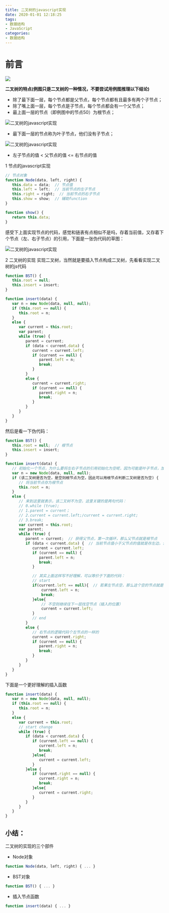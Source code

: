 ```yaml
---
title: 二叉树的javascript实现
date: 2020-01-01 12:18:25
tags:
- 数据结构
- JavaScript
categories:
- 数据结构
---
```


# 前言

![](2838289-a4d05edb6062df13.png)

<!-- more -->

**二叉树的特点(例图只是二叉树的一种情况，不要尝试用例图推理以下结论)**
- 除了最下面一层，每个节点都是父节点，每个节点都有且最多有两个子节点；
- 除了嘴上面一层，每个节点是子节点，每个节点都会有一个父节点；
- 最上面一层的节点（即例图中的节点50）为根节点；

<img src="2838289-e0e3b9a05871efaa.png" alt="二叉树的javascript实现"/>

- 最下面一层的节点称为叶子节点，他们没有子节点；

<img src="2838289-da27d2f6031b1d36.png" alt="二叉树的javascript实现"/>

- 左子节点的值 < 父节点的值 <= 右节点的值

1 节点的javascript实现
```js
// 节点对象
function Node(data, left, right) {
   this.data = data;  // 节点值
   this.left = left;  // 当前节点的左子节点
   this.right = right;  // 当前节点的右子节点
   this.show = show;  // 辅助function
}

function show() {
   return this.data;
}
```
感受下上面实现节点的代码，感觉和链表有点相似不是吗，存着当前值，又存着下个节点（左、右子节点）的引用，下面是一张伪代码的草图：

<img src="2838289-d7aede07576cc831.png" alt="二叉树的javascript实现"/>

2 二叉树的实现
实现二叉树，当然就是要插入节点构成二叉树，先看看实现二叉树的js代码
```js
function BST() {
   this.root = null;
   this.insert = insert;
}

function insert(data) {
   var n = new Node(data, null, null);
   if (this.root == null) {
      this.root = n;
   }
   else {
      var current = this.root;
      var parent;
      while (true) {
         parent = current;
         if (data < current.data) {
            current = current.left;
            if (current == null) {
               parent.left = n;
               break;
            }
         }
         else {
            current = current.right;
            if (current == null) {
               parent.right = n;
               break;
            }
         }
      }
   }
}
```
然后是看一下伪代码：
```js
function BST() {
   this.root = null;  // 根节点
   this.insert = insert;
}

function insert(data) {
   // 初始化一个节点，为什么要将左右子节点的引用初始化为空呢，因为可能是叶子节点，加入他有子节点，会在下面的代码添加
   var n = new Node(data, null, null);
   if (该二叉树是否为空，是空则根节点为空，因此可以用根节点判断二叉树是否为空) {
      // 将当前节点存为根节点
      this.root = n;
   }
   else {
      // 来到这里就表示，该二叉树不为空，这里关键的是两句代码：
      // 0.while (true);
      // 1.parent = current；
      // 2.current = current.left;/current = current.right;
      // 3.break;
      var current = this.root;
      var parent;
      while (true) {
         parent = current;  // 获得父节点，第一次循环，那么父节点就是根节点
         if (data < current.data) {  // 当前节点值小于父节点的值就是存左边，记得二叉树的特点吧，如果真是小于父节点，那么就说明该节点属于，该父节点的左子树。
            current = current.left;
            if (current == null) {
               parent.left = n;
               break;
            }

            // 其实上面这样写不好理解，可以等价于下面的代码：
            // start
            if(current.left == null){  // 若果左节点空，那么这个空的节点就是我们要插入的位置
                current.left = n;
                break;
            }else{
                // 不空则继续往下一层找空节点（插入的位置）
                current = current.left;
            }
            // end
         }
         else {
            // 右节点的逻辑代码个左节点的一样的
            current = current.right;
            if (current == null) {
               parent.right = n;
               break;
            }
         }
      }
   }
}
```

下面是一个更好理解的插入函数
```js
function insert(data) {
   var n = new Node(data, null, null);
   if (this.root == null) {
      this.root = n;
   }
   else {
      var current = this.root;
      // start change
      while (true) {
         if (data < current.data) {
            if (current.left == null) {
               current.left = n;
               break;
            }else{
               current = current.left;
            }
         }else {
            if (current.right == null) {
               current.right = n;
               break;
            }else{
               current = current.right;
            }
         }
      }
   }
}
```
## 小结：
二叉树的实现的三个部件
- Node对象
```js
function Node(data, left, right) { ... }
```
- BST对象
```js
function BST() { ... }
```
- 插入节点函数
```js
function insert(data) { ... }
```
